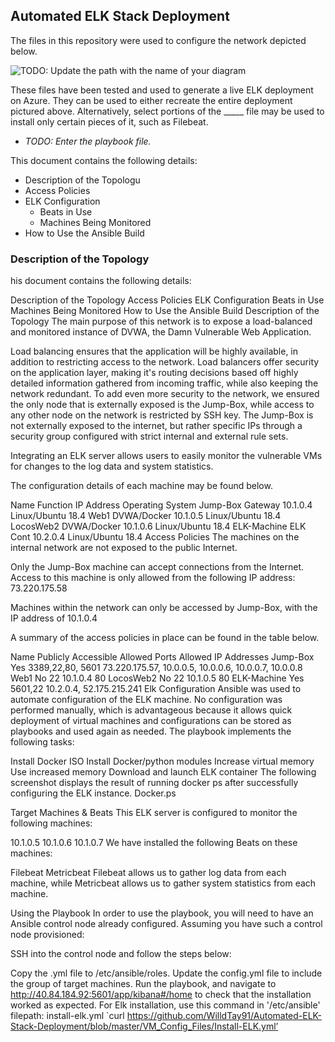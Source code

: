 ## Automated ELK Stack Deployment

The files in this repository were used to configure the network depicted below.

![TODO: Update the path with the name of your diagram](Images/NetworkTopography.png)

These files have been tested and used to generate a live ELK deployment on Azure. They can be used to either recreate the entire deployment pictured above. Alternatively, select portions of the _____ file may be used to install only certain pieces of it, such as Filebeat.

  - _TODO: Enter the playbook file._

This document contains the following details:
- Description of the Topologu
- Access Policies
- ELK Configuration
  - Beats in Use
  - Machines Being Monitored
- How to Use the Ansible Build


### Description of the Topology

his document contains the following details:

Description of the Topology
Access Policies
ELK Configuration
Beats in Use
Machines Being Monitored
How to Use the Ansible Build
Description of the Topology
The main purpose of this network is to expose a load-balanced and monitored instance of DVWA, the Damn Vulnerable Web Application.

Load balancing ensures that the application will be highly available, in addition to restricting access to the network. Load balancers offer security on the application layer, making it's routing decisions based off highly detailed information gathered from incoming traffic, while also keeping the network redundant. To add even more security to the network, we ensured the only node that is externally exposed is the Jump-Box, while access to any other node on the network is restricted by SSH key. The Jump-Box is not externally exposed to the internet, but rather specific IPs through a security group configured with strict internal and external rule sets.

Integrating an ELK server allows users to easily monitor the vulnerable VMs for changes to the log data and system statistics.

The configuration details of each machine may be found below.

Name	Function	IP Address	Operating System
Jump-Box Gateway	    10.1.0.4	Linux/Ubuntu 18.4
Web1	    DVWA/Docker	10.1.0.5	Linux/Ubuntu 18.4
LocosWeb2	DVWA/Docker	10.1.0.6	Linux/Ubuntu 18.4
ELK-Machine	ELK Cont    10.2.0.4	Linux/Ubuntu 18.4
Access Policies
The machines on the internal network are not exposed to the public Internet.

Only the Jump-Box machine can accept connections from the Internet. Access to this machine is only allowed from the following IP address: 73.220.175.58

Machines within the network can only be accessed by Jump-Box, with the IP address of 10.1.0.4

A summary of the access policies in place can be found in the table below.

Name	Publicly Accessible	Allowed Ports	Allowed IP Addresses
Jump-Box	Yes	 3389,22,80, 5601	         73.220.175.57, 10.0.0.5, 10.0.0.6, 10.0.0.7, 10.0.0.8
Web1	    No	22	10.1.0.4 80
LocosWeb2	No	22	10.1.0.5 80
ELK-Machine	Yes	5601,22	10.2.0.4, 52.175.215.241
Elk Configuration
Ansible was used to automate configuration of the ELK machine. No configuration was performed manually, which is advantageous because it allows quick deployment of virtual machines and configurations can be stored as playbooks and used again as needed. The playbook implements the following tasks:

Install Docker ISO
Install Docker/python modules
Increase virtual memory
Use increased memory
Download and launch ELK container
The following screenshot displays the result of running docker ps after successfully configuring the ELK instance. Docker.ps

Target Machines & Beats
This ELK server is configured to monitor the following machines:

10.1.0.5
10.1.0.6
10.1.0.7
We have installed the following Beats on these machines:

Filebeat
Metricbeat
Filebeat allows us to gather log data from each machine, while Metricbeat allows us to gather system statistics from each machine.

Using the Playbook
In order to use the playbook, you will need to have an Ansible control node already configured. Assuming you have such a control node provisioned:

SSH into the control node and follow the steps below:

Copy the .yml file to /etc/ansible/roles.
Update the config.yml file to include the group of target machines.
Run the playbook, and navigate to http://40.84.184.92:5601/app/kibana#/home to check that the installation worked as expected.
For Elk installation, use this command in '/etc/ansible' filepath: install-elk.yml `curl https://github.com/WilldTay91/Automated-ELK-Stack-Deployment/blob/master/VM_Config_Files/Install-ELK.yml’